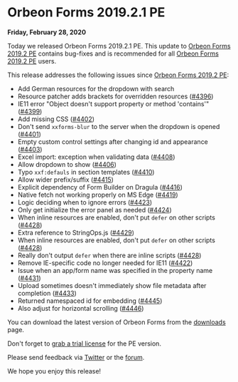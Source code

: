 # Orbeon Forms 2019.2.1 PE

__Friday, February 28, 2020__

Today we released Orbeon Forms 2019.2.1 PE. This update to [Orbeon Forms 2019.2 PE](orbeon-forms-2019.2.md) contains bug-fixes and is recommended for all [Orbeon Forms 2019.2 PE](orbeon-forms-2019.2.md) users.

This release addresses the following issues since [Orbeon Forms 2019.2 PE](orbeon-forms-2019.2.md):

- Add German resources for the dropdown with search
- Resource patcher adds brackets for overridden resources ([\#4396](https://github.com/orbeon/orbeon-forms/issues/4396))
- IE11 error "Object doesn't support property or method 'contains'" ([\#4399](https://github.com/orbeon/orbeon-forms/issues/4399))
- Add missing CSS ([\#4402](https://github.com/orbeon/orbeon-forms/issues/4402))
- Don't send `xxforms-blur` to the server when the dropdown is opened ([\#4401](https://github.com/orbeon/orbeon-forms/issues/4401))
- Empty custom control settings after changing id and appearance ([\#4403](https://github.com/orbeon/orbeon-forms/issues/4403))
- Excel import: exception when validating data ([\#4408](https://github.com/orbeon/orbeon-forms/issues/4408))
- Allow dropdown to show ([\#4406](https://github.com/orbeon/orbeon-forms/issues/4406))
- Typo `xxf:defauls` in section templates ([\#4410](https://github.com/orbeon/orbeon-forms/issues/4410))
- Allow wider prefix/suffix ([\#4415](https://github.com/orbeon/orbeon-forms/issues/4415))
- Explicit dependency of Form Builder on Dragula ([\#4416](https://github.com/orbeon/orbeon-forms/issues/4416))
- Native fetch not working properly on MS Edge ([\#4419](https://github.com/orbeon/orbeon-forms/issues/4419))
- Logic deciding when to ignore errors ([\#4423](https://github.com/orbeon/orbeon-forms/issues/4423))
- Only get initialize the error panel as needed ([\#4424](https://github.com/orbeon/orbeon-forms/issues/4424))
- When inline resources are enabled, don't put `defer` on other scripts ([\#4428](https://github.com/orbeon/orbeon-forms/issues/4428))
- Extra reference to StringOps.js ([\#4429](https://github.com/orbeon/orbeon-forms/issues/4429))
- When inline resources are enabled, don't put `defer` on other scripts ([\#4428](https://github.com/orbeon/orbeon-forms/issues/4428))
- Really don't output `defer` when there are inline scripts ([\#4428](https://github.com/orbeon/orbeon-forms/issues/4428))
- Remove IE-specific code no longer needed for IE11 ([\#4422](https://github.com/orbeon/orbeon-forms/issues/4422))
- Issue when an app/form name was specified in the property name ([\#4431](https://github.com/orbeon/orbeon-forms/issues/4431))
- Upload sometimes doesn't immediately show file metadata after completion ([\#4433](https://github.com/orbeon/orbeon-forms/issues/4433))
- Returned namespaced id for embedding ([\#4445](https://github.com/orbeon/orbeon-forms/issues/4445))
- Also adjust for horizontal scrolling ([\#4446](https://github.com/orbeon/orbeon-forms/issues/4446))

You can download the latest version of Orbeon Forms from the [downloads](https://www.orbeon.com/download) page.  

Don't forget to [grab a trial license](https://prod.orbeon.com/prod/fr/orbeon/register/new) for the PE version.

Please send feedback via [Twitter](https://twitter.com/orbeon) or the [forum](https://www.orbeon.com/community).

We hope you enjoy this release!
